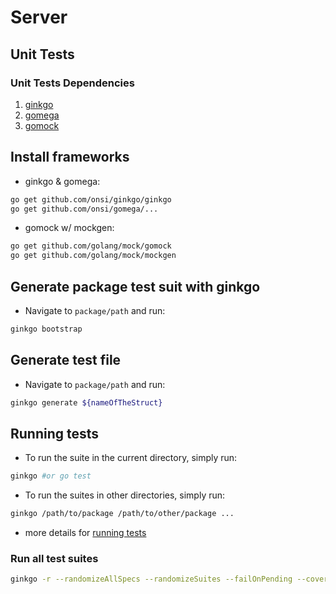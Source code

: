 # Server

## Unit Tests
### Unit Tests Dependencies
1. [ginkgo](https://github.com/onsi/ginkgo)
2. [gomega](https://github.com/onsi/gomega)
3. [gomock](https://github.com/golang/mock)

## Install frameworks
- ginkgo & gomega:

```bash
go get github.com/onsi/ginkgo/ginkgo
go get github.com/onsi/gomega/...
```

- gomock w/ mockgen:

```bash
go get github.com/golang/mock/gomock
go get github.com/golang/mock/mockgen
```

## Generate package test suit with ginkgo
- Navigate to `package/path` and run:

```bash
ginkgo bootstrap
```

## Generate test file
- Navigate to `package/path` and run:

```bash
ginkgo generate ${nameOfTheStruct}
```

## Running tests
- To run the suite in the current directory, simply run:

```bash
ginkgo #or go test
```

- To run the suites in other directories, simply run:

```bash
ginkgo /path/to/package /path/to/other/package ...
```

- more details for [running tests](https://onsi.github.io/ginkgo/#running-tests)

### Run all test suites

```bash
ginkgo -r --randomizeAllSpecs --randomizeSuites --failOnPending --cover --trace --race --progress
```
